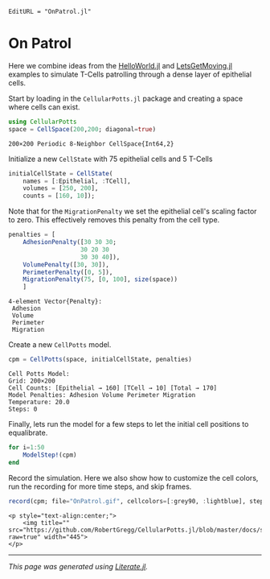 ```@meta
EditURL = "OnPatrol.jl"
```

# On Patrol

Here we combine ideas from the [HelloWorld.jl](https://robertgregg.github.io/CellularPotts.jl/dev/ExampleGallery/HelloWorld/HelloWorld/) and [LetsGetMoving.jl](https://robertgregg.github.io/CellularPotts.jl/dev/ExampleGallery/LetsGetMoving/LetsGetMoving/) examples to simulate T-Cells patrolling through a dense layer of epithelial cells.

Start by loading in the `CellularPotts.jl` package and creating a space where cells can exist.

````julia
using CellularPotts
space = CellSpace(200,200; diagonal=true)
````

````
200×200 Periodic 8-Neighbor CellSpace{Int64,2}
````

Initialize a new `CellState` with 75 epithelial cells and 5 T-Cells

````julia
initialCellState = CellState(
    names = [:Epithelial, :TCell],
    volumes = [250, 200],
    counts = [160, 10]);
````

Note that for the `MigrationPenalty` we set the epithelial cell's scaling factor to zero. This effectively removes this penalty from the cell type.

````julia
penalties = [
    AdhesionPenalty([30 30 30;
                    30 20 30
                    30 30 40]),
    VolumePenalty([30, 30]),
    PerimeterPenalty([0, 5]),
    MigrationPenalty(75, [0, 100], size(space))
    ]
````

````
4-element Vector{Penalty}:
 Adhesion
 Volume
 Perimeter
 Migration
````

Create a new `CellPotts` model.

````julia
cpm = CellPotts(space, initialCellState, penalties)
````

````
Cell Potts Model:
Grid: 200×200
Cell Counts: [Epithelial → 160] [TCell → 10] [Total → 170]
Model Penalties: Adhesion Volume Perimeter Migration
Temperature: 20.0
Steps: 0
````

Finally, lets run the model for a few steps to let the initial cell positions to equalibrate.

````julia
for i=1:50
    ModelStep!(cpm)
end
````

Record the simulation. Here we also show how to customize the cell colors, run the recording for more time steps, and skip frames.

````julia
record(cpm; file="OnPatrol.gif", cellcolors=[:grey90, :lightblue], steps=1500, skip=10)
````

```@raw html
<p style="text-align:center;">
    <img title="" src="https://github.com/RobertGregg/CellularPotts.jl/blob/master/docs/src/ExampleGallery/OnPatrol/OnPatrol.gif?raw=true" width="445">
</p>
```


---

*This page was generated using [Literate.jl](https://github.com/fredrikekre/Literate.jl).*

